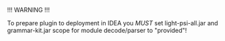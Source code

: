 !!! WARNING !!!

To prepare plugin to deployment in IDEA you *MUST* set light-psi-all.jar and grammar-kit.jar scope for module decode/parser to "provided"!